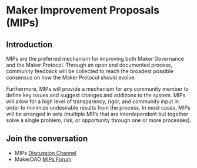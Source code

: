 # Maker Improvement Proposals (MIPs) 

## Introduction

MIPs are the preferred mechanism for improving both Maker Governance and the Maker Protocol. Through an open and documented process, community feedback will be collected to reach the broadest possible consensus on how the Maker Protocol should evolve. 

Furthermore, MIPs will provide a mechanism for any community member to define key issues and suggest changes and additions to the system. MIPs will allow for a high level of transparency, rigor, and community input in order to minimize undesirable results from the process. In most cases, MIPs will be arranged in sets (multiple MIPs that are interdependent but together solve a single problem, risk, or opportunity through one or more processes).

## Join the conversation 

- MIPs [Discussion Channel](https://go.rocket.chat/invite?host=chat.makerdao.com&path=invite%2FNPEuhW) 
- MakerDAO [MIPs Forum](https://forum.makerdao.com/c/MIPs/14) 
